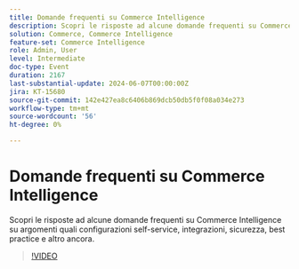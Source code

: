 ```yaml
---
title: Domande frequenti su Commerce Intelligence
description: Scopri le risposte ad alcune domande frequenti su Commerce Intelligence su argomenti quali configurazioni self-service, integrazioni, sicurezza, best practice e altro ancora.
solution: Commerce, Commerce Intelligence
feature-set: Commerce Intelligence
role: Admin, User
level: Intermediate
doc-type: Event
duration: 2167
last-substantial-update: 2024-06-07T00:00:00Z
jira: KT-15680
source-git-commit: 142e427ea8c6406b869dcb50db5f0f08a034e273
workflow-type: tm+mt
source-wordcount: '56'
ht-degree: 0%

---
```



# Domande frequenti su Commerce Intelligence

Scopri le risposte ad alcune domande frequenti su Commerce Intelligence su argomenti quali configurazioni self-service, integrazioni, sicurezza, best practice e altro ancora.

>[!VIDEO](https://video.tv.adobe.com/v/3429617/?learn=on)